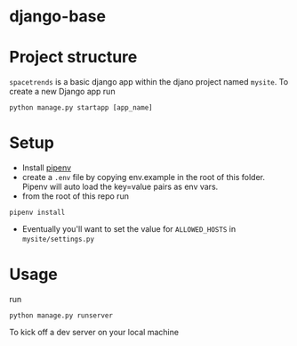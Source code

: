 # django-base

# Project structure
`spacetrends` is a basic django app within the djano project named `mysite`.  To create a new Django app run
```
python manage.py startapp [app_name]
```

# Setup
* Install [pipenv](https://pypi.org/project/pipenv/)
* create a `.env` file by copying env.example in the root of this folder.  Pipenv will auto load the key=value pairs as env vars.
* from the root of this repo run
```
pipenv install
```
* Eventually you'll want to set the value for `ALLOWED_HOSTS` in `mysite/settings.py`

# Usage
run
```
python manage.py runserver
```
To kick off a dev server on your local machine